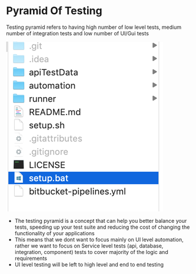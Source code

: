 # Pyramid Of Testing

Testing pyramid refers to having high number of low level tests, medium number of integration tests and low number of UI/Gui tests

![](../.gitbook/assets/image%20%2858%29.png)

* The testing pyramid is a concept that can help you better balance your tests, speeding up your test suite and reducing the cost of changing the functionality of your applications
* This means that we dont want to focus mainly on UI level automation, rather we want to focus on Service level tests \(api, database, integration, component\) tests to cover majority of the logic and requirements
* UI level testing will be left to high level and end to end testing

